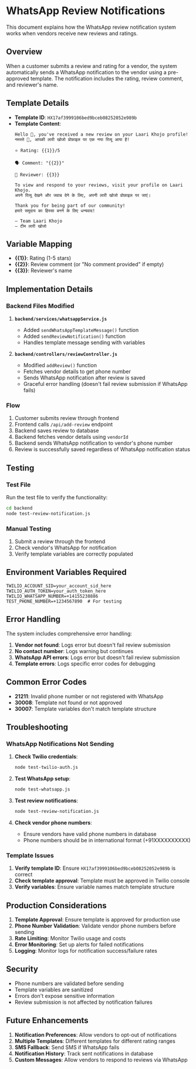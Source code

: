 # WhatsApp Review Notifications

This document explains how the WhatsApp review notification system works when vendors receive new reviews and ratings.

## Overview

When a customer submits a review and rating for a vendor, the system automatically sends a WhatsApp notification to the vendor using a pre-approved template. The notification includes the rating, review comment, and reviewer's name.

## Template Details

- **Template ID**: `HX17af3999106bed9bceb08252052e989b`
- **Template Content**:
  ```
  Hello 👋, you've received a new review on your Laari Khojo profile!  
  नमस्ते 👋, आपकी लारी खोजो प्रोफ़ाइल पर एक नया रिव्यू आया है!

  ⭐ Rating: {{1}}/5  

  🗣️ Comment: "{{2}}"  

  👤 Reviewer: {{3}}  

  To view and respond to your reviews, visit your profile on Laari Khojo.  
  अपने रिव्यू देखने और जवाब देने के लिए, अपनी लारी खोजो प्रोफ़ाइल पर जाएं।

  Thank you for being part of our community!  
  हमारे समुदाय का हिस्सा बनने के लिए धन्यवाद!  

  – Team Laari Khojo  
  – टीम लारी खोजो
  ```

## Variable Mapping

- **{{1}}**: Rating (1-5 stars)
- **{{2}}**: Review comment (or "No comment provided" if empty)
- **{{3}}**: Reviewer's name

## Implementation Details

### Backend Files Modified

1. **`backend/services/whatsappService.js`**
   - Added `sendWhatsAppTemplateMessage()` function
   - Added `sendReviewNotification()` function
   - Handles template message sending with variables

2. **`backend/controllers/reviewController.js`**
   - Modified `addReview()` function
   - Fetches vendor details to get phone number
   - Sends WhatsApp notification after review is saved
   - Graceful error handling (doesn't fail review submission if WhatsApp fails)

### Flow

1. Customer submits review through frontend
2. Frontend calls `/api/add-review` endpoint
3. Backend saves review to database
4. Backend fetches vendor details using `vendorId`
5. Backend sends WhatsApp notification to vendor's phone number
6. Review is successfully saved regardless of WhatsApp notification status

## Testing

### Test File
Run the test file to verify the functionality:
```bash
cd backend
node test-review-notification.js
```

### Manual Testing
1. Submit a review through the frontend
2. Check vendor's WhatsApp for notification
3. Verify template variables are correctly populated

## Environment Variables Required

```env
TWILIO_ACCOUNT_SID=your_account_sid_here
TWILIO_AUTH_TOKEN=your_auth_token_here
TWILIO_WHATSAPP_NUMBER=+14155238886
TEST_PHONE_NUMBER=+1234567890  # For testing
```

## Error Handling

The system includes comprehensive error handling:

1. **Vendor not found**: Logs error but doesn't fail review submission
2. **No contact number**: Logs warning but continues
3. **WhatsApp API errors**: Logs error but doesn't fail review submission
4. **Template errors**: Logs specific error codes for debugging

## Common Error Codes

- **21211**: Invalid phone number or not registered with WhatsApp
- **30008**: Template not found or not approved
- **30007**: Template variables don't match template structure

## Troubleshooting

### WhatsApp Notifications Not Sending

1. **Check Twilio credentials**:
   ```bash
   node test-twilio-auth.js
   ```

2. **Test WhatsApp setup**:
   ```bash
   node test-whatsapp.js
   ```

3. **Test review notifications**:
   ```bash
   node test-review-notification.js
   ```

4. **Check vendor phone numbers**:
   - Ensure vendors have valid phone numbers in database
   - Phone numbers should be in international format (+91XXXXXXXXXX)

### Template Issues

1. **Verify template ID**: Ensure `HX17af3999106bed9bceb08252052e989b` is correct
2. **Check template approval**: Template must be approved in Twilio console
3. **Verify variables**: Ensure variable names match template structure

## Production Considerations

1. **Template Approval**: Ensure template is approved for production use
2. **Phone Number Validation**: Validate vendor phone numbers before sending
3. **Rate Limiting**: Monitor Twilio usage and costs
4. **Error Monitoring**: Set up alerts for failed notifications
5. **Logging**: Monitor logs for notification success/failure rates

## Security

- Phone numbers are validated before sending
- Template variables are sanitized
- Errors don't expose sensitive information
- Review submission is not affected by notification failures

## Future Enhancements

1. **Notification Preferences**: Allow vendors to opt-out of notifications
2. **Multiple Templates**: Different templates for different rating ranges
3. **SMS Fallback**: Send SMS if WhatsApp fails
4. **Notification History**: Track sent notifications in database
5. **Custom Messages**: Allow vendors to respond to reviews via WhatsApp 